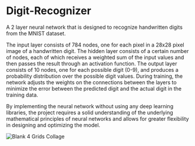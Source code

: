 # Digit-Recognizer
A 2 layer neural network that is designed to recognize handwritten digits from the MNIST dataset.

The input layer consists of 784 nodes, one for each pixel in a 28x28 pixel image of a handwritten digit. The hidden layer consists of a certain number of nodes, each of which receives a weighted sum of the input values and then passes the result through an activation function. The output layer consists of 10 nodes, one for each possible digit (0-9), and produces a probability distribution over the possible digit values. During training, the network adjusts the weights on the connections between the layers to minimize the error between the predicted digit and the actual digit in the training data.

By implementing the neural network without using any deep learning libraries, the project requires a solid understanding of the underlying mathematical principles of neural networks and allows for greater flexibility in designing and optimizing the model.


![Blank 4 Grids Collage](https://user-images.githubusercontent.com/74449359/232987923-3fd51492-3212-407a-945d-7fcd63624b22.png)
